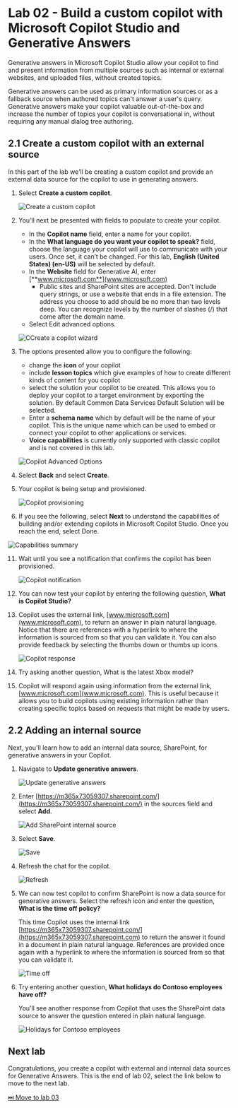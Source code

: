 # Lab 02 - Build a custom copilot with Microsoft Copilot Studio and Generative Answers

Generative answers in Microsoft Copilot Studio allow your copilot to find and present information from multiple sources such as internal or external websites, and uploaded files, without created topics.

Generative answers can be used as primary information sources or as a fallback source when authored topics can't answer a user's query. Generative answers make your copilot valuable out-of-the-box and increase the number of topics your copilot is conversational in, without requiring any manual dialog tree authoring.

## 2.1 Create a custom copilot with an external source

In this part of the lab we’ll be creating a custom copilot and provide an external data source for the copilot to use in generating answers.

1. Select **Create a custom copilot**.

    ![Create a custom copilot](assets/2.1_01_CreateCustomCopilot.jpg)
    
2.	You’ll next be presented with fields to populate to create your copilot.

    - In the **Copilot name** field, enter a name for your copilot.
    - In the **What language do you want your copilot to speak?** field, choose the language your copilot will use to communicate with your users. Once set, it can’t be changed. For this lab, **English (United States) (en-US)** will be selected by default.
    - In the **Website** field for Generative AI, enter [**www.microsoft.com**](www.microsoft.com)
        - Public sites and SharePoint sites are accepted. Don't include query strings, or use a website that ends in a file extension. The address you choose to add should be no more than two levels deep. You can recognize levels by the number of slashes (/) that come after the domain name.
    - Select Edit advanced options. 

    ![CCreate a copilot wizard](assets/2.1_02_CustomCopilotWizard.jpg)

7.	The options presented allow you to configure the following:
    - change the **icon** of your copilot
    - include **lesson topics** which give examples of how to create different kinds of content for you copilot
    - select the solution your copilot to be created. This allows you to deploy your copilot to a target environment by exporting the solution. By default Common Data Services Default Solution will be selected.
    - Enter a **schema name** which by default will be the name of your copilot. This is the unique name which can be used to embed or connect your copilot to other applications or services.
    - **Voice capabilities** is currently only supported with classic copilot and is not covered in this lab.

    ![Copilot Advanced Options](assets/2.1_03_AdvancedOptions.jpg)

8.	Select **Back** and select **Create**.

9.	Your copilot is being setup and provisioned.

    ![Copilot provisioning](assets/2.1_04_CreatingCopilot.jpg)

10.	 If you see the following, select **Next** to understand the capabilities of building and/or extending copilots in Microsoft Copilot Studio. Once you reach the end, select Done.

   ![Capabilities summary](assets/2.1_05_CapabilitiesSummary.jpg)

11.	Wait until you see a notification that confirms the copilot has been provisioned.
    
    ![Copilot notification](assets/2.1_06_CopilotProvisioned.jpg)

12.	You can now test your copilot by entering the following question, **What is Copilot Studio?**

13.	Copilot uses the external link, [www.microsoft.com](www.microsoft.com), to return an answer in plain natural language. Notice that there are references with a hyperlink to where the information is sourced from so that you can validate it. You can also provide feedback by selecting the thumbs down or thumbs up icons.

    ![Copilot response](assets/2.1_07_CopilotResponse.jpg)

14.	Try asking another question, What is the latest Xbox model?

15.	Copilot will respond again using information from the external link, [www.microsoft.com](www.microsoft.com). This is useful because it allows you to build copilots using existing information rather than creating specific topics based on requests that might be made by users.

## 2.2 Adding an internal source

Next, you'll learn how to add an internal data source, SharePoint, for generative answers in your Copilot.

1. Navigate to **Update generative answers**.

    ![Update generative answers](assets/2.2_01_UpdateGenerativeAnswers.jpg)

2. Enter [https://m365x73059307.sharepoint.com/](https://m365x73059307.sharepoint.com/) in the sources field and select **Add**.

    ![Add SharePoint internal source](assets/2.2_02_AddSharePointSource.jpg)

3.	Select **Save**.

    ![Save](assets/2.2_03_SaveSources.jpg)

4.	Refresh the chat for the copilot.

    ![Refresh](assets/2.2_04_RefreshCopilot.jpg)

5. We can now test copilot to confirm SharePoint is now a data source for generative answers. Select the refresh icon and enter the question, **What is the time off policy?** 

    This time Copilot uses the internal link [https://m365x73059307.sharepoint.com/](https://m365x73059307.sharepoint.com) to return the answer it found in a document in plain natural language. References are provided once again with a hyperlink to where the information is sourced from so that you can validate it.

    ![Time off](assets/2.2_05_TimeOffInternalSource.jpg)

5.	Try entering another question, **What holidays do Contoso employees have off?**
    
    You’ll see another response from Copilot that uses the SharePoint data source to answer the question entered in plain natural language.

    ![Holidays for Contoso employees](assets/2.2_06_HolidaysInternalSource.jpg)

## Next lab

Congratulations, you create a copilot with external and internal data sources for Generative Answers. This is the end of lab 02, select the link below to move to the next lab.

[⏭️ Move to lab 03](../lab-03/README.md)
